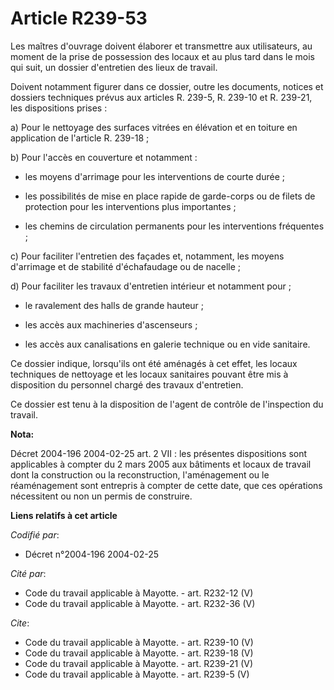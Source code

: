# Article R239-53

Les maîtres d'ouvrage doivent élaborer et transmettre aux utilisateurs, au moment de la prise de possession des locaux et au
plus tard dans le mois qui suit, un dossier d'entretien des lieux de travail. 

Doivent notamment figurer dans ce dossier, outre les documents, notices et dossiers techniques prévus aux articles R. 239-5,
R. 239-10 et R. 239-21, les dispositions prises : 

a) Pour le nettoyage des surfaces vitrées en élévation et en toiture en application de l'article R. 239-18 ; 

b) Pour l'accès en couverture et notamment :

- les moyens d'arrimage pour les interventions de courte durée ;

- les possibilités de mise en place rapide de garde-corps ou de filets de protection pour les interventions plus
importantes ;

- les chemins de circulation permanents pour les interventions fréquentes ; 

c) Pour faciliter l'entretien des façades et, notamment, les moyens d'arrimage et de stabilité d'échafaudage ou de nacelle ; 

d) Pour faciliter les travaux d'entretien intérieur et notamment pour ;

- le ravalement des halls de grande hauteur ;

- les accès aux machineries d'ascenseurs ;

- les accès aux canalisations en galerie technique ou en vide sanitaire. 

Ce dossier indique, lorsqu'ils ont été aménagés à cet effet, les locaux techniques de nettoyage et les locaux sanitaires
pouvant être mis à disposition du personnel chargé des travaux d'entretien. 

Ce dossier est tenu à la disposition de l'agent de contrôle de l'inspection du travail.

**Nota:**

Décret 2004-196 2004-02-25 art. 2 VII : les présentes dispositions sont applicables à compter du 2 mars 2005 aux bâtiments et
locaux de travail dont la construction ou la reconstruction, l'aménagement ou le réaménagement sont entrepris à compter de
cette date, que ces opérations nécessitent ou non un permis de construire.

**Liens relatifs à cet article**

_Codifié par_:

  - Décret n°2004-196 2004-02-25

_Cité par_:

  - Code du travail applicable à Mayotte. - art. R232-12 (V)
  - Code du travail applicable à Mayotte. - art. R232-36 (V)

_Cite_:

  - Code du travail applicable à Mayotte. - art. R239-10 (V)
  - Code du travail applicable à Mayotte. - art. R239-18 (V)
  - Code du travail applicable à Mayotte. - art. R239-21 (V)
  - Code du travail applicable à Mayotte. - art. R239-5 (V)

